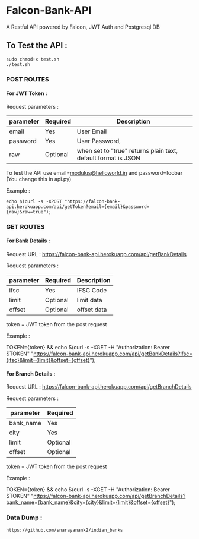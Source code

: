 # Falcon-Bank-API

A Restful API powered by Falcon, JWT Auth and Postgresql DB


## To Test the API :
	
	sudo chmod+x test.sh
	./test.sh
  

### POST ROUTES

#### For JWT Token : 

Request parameters :

| parameter | Required | Description |
| --------- | -------- | -----------
| 	email   |    Yes   | User Email  |
|  password |    Yes   | User Password,|
|   raw     | Optional | when set to "true" returns plain text, default format is JSON| 

To test the API use email=modulus@helloworld.in and password=foobar (You change this in api.py)

Example : 

	echo $(curl -s -XPOST "https://falcon-bank-api.herokuapp.com/api/getToken?email={email}&password={raw}&raw=true");

### GET ROUTES

#### For Bank Details : 

Request URL : https://falcon-bank-api.herokuapp.com/api/getBankDetails
	
Request parameters :

| parameter | Required | Description |
| --------- | -------- | ----------- |
|    ifsc   |    Yes   |  IFSC Code  |
|   limit   | Optional |  limit data |
|   offset  | Optional | offset data |

token = JWT token from the post request

Example : 

   TOKEN={token} && echo $(curl -s -XGET -H "Authorization: Bearer $TOKEN" "https://falcon-bank-api.herokuapp.com/api/getBankDetails?ifsc={ifsc}&limit={limit}&offset={offset}");
    


#### For Branch Details : 

Request URL : https://falcon-bank-api.herokuapp.com/api/getBranchDetails
	
Request parameters :

| parameter | Required | 
| --------- | -------- |
| bank_name |    Yes   |
|    city   |    Yes   |
|   limit   | Optional |
|   offset  | Optional |   

token = JWT token from the post request

Example : 

   TOKEN={token} && echo $(curl -s -XGET -H "Authorization: Bearer $TOKEN" "https://falcon-bank-api.herokuapp.com/api/getBranchDetails?bank_name={bank_name}&city={city}&limit={limit}&offset={offset}");
    

### Data Dump :
	
	https://github.com/snarayanank2/indian_banks